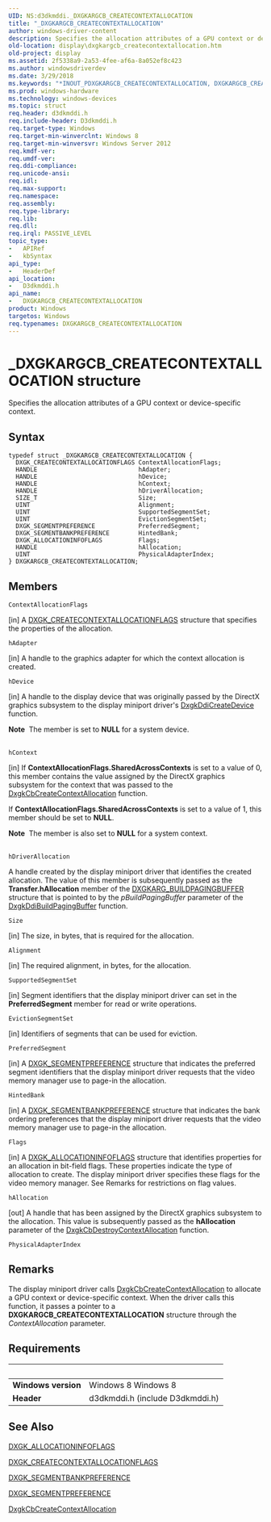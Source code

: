 ```yaml
---
UID: NS:d3dkmddi._DXGKARGCB_CREATECONTEXTALLOCATION
title: "_DXGKARGCB_CREATECONTEXTALLOCATION"
author: windows-driver-content
description: Specifies the allocation attributes of a GPU context or device-specific context.
old-location: display\dxgkargcb_createcontextallocation.htm
old-project: display
ms.assetid: 2f5338a9-2a53-4fee-af6a-8a052ef8c423
ms.author: windowsdriverdev
ms.date: 3/29/2018
ms.keywords: "*INOUT_PDXGKARGCB_CREATECONTEXTALLOCATION, DXGKARGCB_CREATECONTEXTALLOCATION, DXGKARGCB_CREATECONTEXTALLOCATION structure [Display Devices], _DXGKARGCB_CREATECONTEXTALLOCATION, d3dkmddi/DXGKARGCB_CREATECONTEXTALLOCATION, display.dxgkargcb_createcontextallocation"
ms.prod: windows-hardware
ms.technology: windows-devices
ms.topic: struct
req.header: d3dkmddi.h
req.include-header: D3dkmddi.h
req.target-type: Windows
req.target-min-winverclnt: Windows 8
req.target-min-winversvr: Windows Server 2012
req.kmdf-ver: 
req.umdf-ver: 
req.ddi-compliance: 
req.unicode-ansi: 
req.idl: 
req.max-support: 
req.namespace: 
req.assembly: 
req.type-library: 
req.lib: 
req.dll: 
req.irql: PASSIVE_LEVEL
topic_type:
-	APIRef
-	kbSyntax
api_type:
-	HeaderDef
api_location:
-	D3dkmddi.h
api_name:
-	DXGKARGCB_CREATECONTEXTALLOCATION
product: Windows
targetos: Windows
req.typenames: DXGKARGCB_CREATECONTEXTALLOCATION
---
```


# _DXGKARGCB_CREATECONTEXTALLOCATION structure
Specifies the allocation attributes of a GPU context or device-specific context.

## Syntax
```
typedef struct _DXGKARGCB_CREATECONTEXTALLOCATION {
  DXGK_CREATECONTEXTALLOCATIONFLAGS ContextAllocationFlags;
  HANDLE                            hAdapter;
  HANDLE                            hDevice;
  HANDLE                            hContext;
  HANDLE                            hDriverAllocation;
  SIZE_T                            Size;
  UINT                              Alignment;
  UINT                              SupportedSegmentSet;
  UINT                              EvictionSegmentSet;
  DXGK_SEGMENTPREFERENCE            PreferredSegment;
  DXGK_SEGMENTBANKPREFERENCE        HintedBank;
  DXGK_ALLOCATIONINFOFLAGS          Flags;
  HANDLE                            hAllocation;
  UINT                              PhysicalAdapterIndex;
} DXGKARGCB_CREATECONTEXTALLOCATION;
```

## Members


`ContextAllocationFlags`

[in] A <a href="https://msdn.microsoft.com/e80a314d-cef1-4289-84db-0a6b6531ae5f">DXGK_CREATECONTEXTALLOCATIONFLAGS</a> structure that specifies the properties of the allocation.

`hAdapter`

[in] A handle to the graphics adapter for which the context allocation is created.

`hDevice`

[in] A handle to the display device that was originally passed by the DirectX graphics subsystem to the display miniport driver's <a href="https://msdn.microsoft.com/a7027735-0ec4-4fad-81fb-1c3aca4ebf2d">DxgkDdiCreateDevice</a> function.

<div class="alert"><b>Note</b>  The member is set to <b>NULL</b> for a system device.</div>
<div> </div>

`hContext`

[in] If <b>ContextAllocationFlags.SharedAcrossContexts</b> is set to a value of 0,
                                                                this member contains the value assigned by the DirectX graphics subsystem for the context that was passed to
                                                                the <a href="https://msdn.microsoft.com/b6b142a4-20eb-4368-bd7f-8a25f4fe48ca">DxgkCbCreateContextAllocation</a> function.

If <b>ContextAllocationFlags.SharedAcrossContexts</b> is set to a value of 1, this member should be set to <b>NULL</b>.

<div class="alert"><b>Note</b>  The member is also set to <b>NULL</b> for a system context.</div>
<div> </div>

`hDriverAllocation`

A handle created by the display miniport driver that identifies the created allocation. The value of this member is subsequently passed as the <b>Transfer.hAllocation</b> member of the <a href="https://msdn.microsoft.com/library/windows/hardware/ff557540">DXGKARG_BUILDPAGINGBUFFER</a> structure that is pointed to by the <i>pBuildPagingBuffer</i> parameter of the <a href="https://msdn.microsoft.com/d315ff53-4a9f-46a3-ad74-d65a5eb72de1">DxgkDdiBuildPagingBuffer</a> function.

`Size`

[in] The size, in bytes, that is required for the allocation.

`Alignment`

[in] The required alignment, in bytes, for the allocation.

`SupportedSegmentSet`

[in] Segment identifiers that the display miniport driver can set in the <b>PreferredSegment</b> member for read or write operations.

`EvictionSegmentSet`

[in] Identifiers of segments that can be used for eviction.

`PreferredSegment`

[in] A <a href="https://msdn.microsoft.com/library/windows/hardware/ff562047">DXGK_SEGMENTPREFERENCE</a> structure that indicates the preferred segment identifiers that the display miniport driver requests that the video memory manager use to page-in the allocation.

`HintedBank`

[in] A <a href="https://msdn.microsoft.com/library/windows/hardware/ff562032">DXGK_SEGMENTBANKPREFERENCE</a> structure that indicates the bank ordering preferences that the display miniport driver requests that the video memory manager use to page-in the allocation.

`Flags`

[in] A <a href="https://msdn.microsoft.com/library/windows/hardware/ff560966">DXGK_ALLOCATIONINFOFLAGS</a> structure that identifies properties for an allocation in bit-field flags. These properties indicate the type of allocation to create. The display miniport driver specifies these flags for the video memory manager. See Remarks for restrictions on flag values.

`hAllocation`

[out] A handle that has been assigned by the DirectX graphics subsystem to the allocation. This value is subsequently passed as the <b>hAllocation</b> parameter of the  <a href="https://msdn.microsoft.com/f613e019-0b6d-43fc-a802-a6cd3803a00d">DxgkCbDestroyContextAllocation</a> function.

`PhysicalAdapterIndex`



## Remarks
The display miniport driver calls <a href="https://msdn.microsoft.com/b6b142a4-20eb-4368-bd7f-8a25f4fe48ca">DxgkCbCreateContextAllocation</a> to allocate a GPU context or device-specific context. When the driver calls this function, it passes a pointer to a <b>DXGKARGCB_CREATECONTEXTALLOCATION</b> structure through the <i>ContextAllocation</i> parameter.

## Requirements
| &nbsp; | &nbsp; |
| ---- |:---- |
| **Windows version** | Windows 8 Windows 8 |
| **Header** | d3dkmddi.h (include D3dkmddi.h) |

## See Also

<a href="https://msdn.microsoft.com/library/windows/hardware/ff560966">DXGK_ALLOCATIONINFOFLAGS</a>



<a href="https://msdn.microsoft.com/e80a314d-cef1-4289-84db-0a6b6531ae5f">DXGK_CREATECONTEXTALLOCATIONFLAGS</a>



<a href="https://msdn.microsoft.com/library/windows/hardware/ff562032">DXGK_SEGMENTBANKPREFERENCE</a>



<a href="https://msdn.microsoft.com/library/windows/hardware/ff562047">DXGK_SEGMENTPREFERENCE</a>



<a href="https://msdn.microsoft.com/b6b142a4-20eb-4368-bd7f-8a25f4fe48ca">DxgkCbCreateContextAllocation</a>